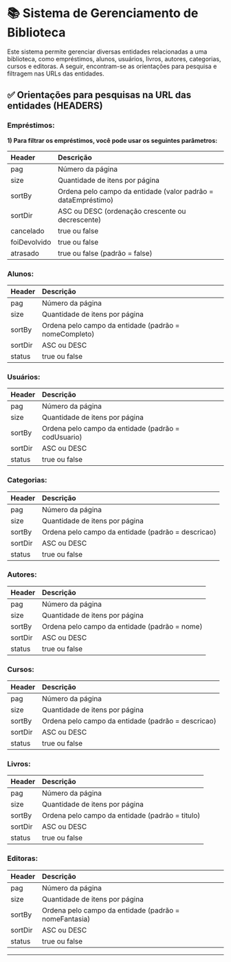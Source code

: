 # 📚 Sistema de Gerenciamento de Biblioteca

Este sistema permite gerenciar diversas entidades relacionadas a uma biblioteca, como empréstimos, alunos, usuários, livros, autores, categorias, cursos e editoras. A seguir, encontram-se as orientações para pesquisa e filtragem nas URLs das entidades.

## ✅ Orientações para pesquisas na URL das entidades (HEADERS)

### Empréstimos:

**1) Para filtrar os empréstimos, você pode usar os seguintes parâmetros:**

| **Header**   | **Descrição**                                                  |
|:-------------|:---------------------------------------------------------------|
| pag          | Número da página                                               |
| size         | Quantidade de itens por página                                 |
| sortBy       | Ordena pelo campo da entidade (valor padrão = dataEmpréstimo)  |
| sortDir      | ASC ou DESC (ordenação crescente ou decrescente)               |
| cancelado    | true ou false                                                  |
| foiDevolvido | true ou false                                                  |
| atrasado     | true ou false (padrão = false)                                 |

### Alunos:

| **Header**   | **Descrição**                                                  |
|:-------------|:---------------------------------------------------------------|
| pag          | Número da página                                               |
| size         | Quantidade de itens por página                                 |
| sortBy       | Ordena pelo campo da entidade (padrão = nomeCompleto)          |
| sortDir      | ASC ou DESC                                                    |
| status       | true ou false                                                  |

### Usuários:

| **Header**   | **Descrição**                                                  |
|:-------------|:---------------------------------------------------------------|
| pag          | Número da página                                               |
| size         | Quantidade de itens por página                                 |
| sortBy       | Ordena pelo campo da entidade (padrão = codUsuario)            |
| sortDir      | ASC ou DESC                                                    |
| status       | true ou false                                                  |

### Categorias:

| **Header**   | **Descrição**                                                  |
|:-------------|:---------------------------------------------------------------|
| pag          | Número da página                                               |
| size         | Quantidade de itens por página                                 |
| sortBy       | Ordena pelo campo da entidade (padrão = descricao)             |
| sortDir      | ASC ou DESC                                                    |
| status       | true ou false                                                  |

### Autores:

| **Header**   | **Descrição**                                                  |
|:-------------|:---------------------------------------------------------------|
| pag          | Número da página                                               |
| size         | Quantidade de itens por página                                 |
| sortBy       | Ordena pelo campo da entidade (padrão = nome)                  |
| sortDir      | ASC ou DESC                                                    |
| status       | true ou false                                                  |

### Cursos:

| **Header**   | **Descrição**                                                  |
|:-------------|:---------------------------------------------------------------|
| pag          | Número da página                                               |
| size         | Quantidade de itens por página                                 |
| sortBy       | Ordena pelo campo da entidade (padrão = descricao)             |
| sortDir      | ASC ou DESC                                                    |
| status       | true ou false                                                  |

### Livros:

| **Header**   | **Descrição**                                                  |
|:-------------|:---------------------------------------------------------------|
| pag          | Número da página                                               |
| size         | Quantidade de itens por página                                 |
| sortBy       | Ordena pelo campo da entidade (padrão = titulo)                |
| sortDir      | ASC ou DESC                                                    |
| status       | true ou false                                                  |

### Editoras:

| **Header**   | **Descrição**                                                  |
|:-------------|:---------------------------------------------------------------|
| pag          | Número da página                                               |
| size         | Quantidade de itens por página                                 |
| sortBy       | Ordena pelo campo da entidade (padrão = nomeFantasia)          |
| sortDir      | ASC ou DESC                                                    |
| status       | true ou false                                                  |

---